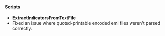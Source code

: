 
#### Scripts
- **ExtractIndicatorsFromTextFile**
- Fixed an issue where quoted-printable encoded eml files weren't parsed correctly.
